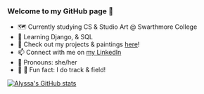 ### Welcome to my GitHub page 👋

- 🗺  Currently studying CS & Studio Art @ Swarthmore College
- 🌱  Learning Django, & SQL
- 🎨  Check out my projects & paintings [here](https://www.alyssamzhang.com/)!
- 📫  Connect with me on [my LinkedIn](https://www.linkedin.com/in/alyssa-zhang-13697a187/)
- 🍄  Pronouns: she/her
- 🐢 💨  Fun fact: I do track & field!

[![Alyssa's GitHub stats](https://github-readme-stats-sigma-five.vercel.app/api?username=amzhang02&include_all_commits=true&count_private=true&show_icons=true&hide=stars&theme=radical)](https://github.com/amzhang02/github-readme-stats)
